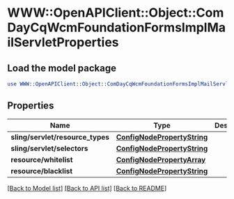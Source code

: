 # WWW::OpenAPIClient::Object::ComDayCqWcmFoundationFormsImplMailServletProperties

## Load the model package
```perl
use WWW::OpenAPIClient::Object::ComDayCqWcmFoundationFormsImplMailServletProperties;
```

## Properties
Name | Type | Description | Notes
------------ | ------------- | ------------- | -------------
**sling/servlet/resource_types** | [**ConfigNodePropertyString**](ConfigNodePropertyString.md) |  | [optional] 
**sling/servlet/selectors** | [**ConfigNodePropertyString**](ConfigNodePropertyString.md) |  | [optional] 
**resource/whitelist** | [**ConfigNodePropertyArray**](ConfigNodePropertyArray.md) |  | [optional] 
**resource/blacklist** | [**ConfigNodePropertyString**](ConfigNodePropertyString.md) |  | [optional] 

[[Back to Model list]](../README.md#documentation-for-models) [[Back to API list]](../README.md#documentation-for-api-endpoints) [[Back to README]](../README.md)


